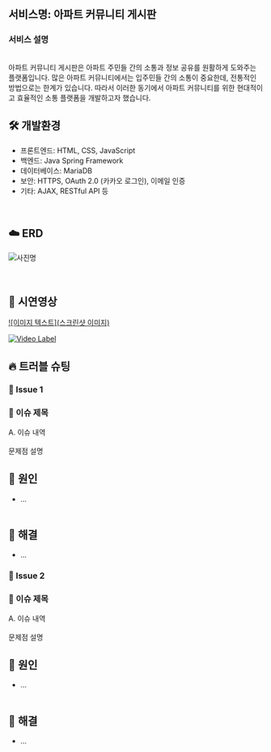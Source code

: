 ## 서비스명: 아파트 커뮤니티 게시판

### 서비스 설명
<br />
아파트 커뮤니티 게시판은 아파트 주민들 간의 소통과 정보 공유를 원활하게 도와주는 플랫폼입니다. 많은 아파트 커뮤니티에서는 입주민들 간의 소통이 중요한데, 전통적인 방법으로는 한계가 있습니다. 따라서 이러한 동기에서 아파트 커뮤니티를 위한 현대적이고 효율적인 소통 플랫폼을 개발하고자 했습니다.
<br/>


## 🛠 개발환경
- 프론트엔드: HTML, CSS, JavaScript
- 백엔드: Java Spring Framework
- 데이터베이스: MariaDB
- 보안: HTTPS, OAuth 2.0 (카카오 로그인), 이메일 인증
- 기타: AJAX, RESTful API 등
<br/>

## ☁️ ERD

![사진명](https://private-user-images.githubusercontent.com/133177283/293297708-36848483-4262-4012-8e89-c8e723ddec7e.png?jwt=eyJhbGciOiJIUzI1NiIsInR5cCI6IkpXVCJ9.eyJpc3MiOiJnaXRodWIuY29tIiwiYXVkIjoicmF3LmdpdGh1YnVzZXJjb250ZW50LmNvbSIsImtleSI6ImtleTEiLCJleHAiOjE3MDM4MTQ5MzEsIm5iZiI6MTcwMzgxNDYzMSwicGF0aCI6Ii8xMzMxNzcyODMvMjkzMjk3NzA4LTM2ODQ4NDgzLTQyNjItNDAxMi04ZTg5LWM4ZTcyM2RkZWM3ZS5wbmc_WC1BbXotQWxnb3JpdGhtPUFXUzQtSE1BQy1TSEEyNTYmWC1BbXotQ3JlZGVudGlhbD1BS0lBVkNPRFlMU0E1M1BRSzRaQSUyRjIwMjMxMjI5JTJGdXMtZWFzdC0xJTJGczMlMkZhd3M0X3JlcXVlc3QmWC1BbXotRGF0ZT0yMDIzMTIyOVQwMTUwMzFaJlgtQW16LUV4cGlyZXM9MzAwJlgtQW16LVNpZ25hdHVyZT1kMmQyMmFkYzU4MGQyYTczZWM1N2JlMTM4M2JiYjAyMmYwMGFjZDVjYzZkMWVjNjA2YzI3MDZlNWUyZThjYjQ0JlgtQW16LVNpZ25lZEhlYWRlcnM9aG9zdCZhY3Rvcl9pZD0wJmtleV9pZD0wJnJlcG9faWQ9MCJ9.nF_BB9kKQ_36G60jQVcTvzf9IFkbnpiEOeALflZh3-0)

<br>

## 👀 시연영상
[![이미지 텍스트](스크린샷 이미지)](유투브링크)

[![Video Label](http://img.youtube.com/vi/'유튜브주소의id'/0.jpg)](https://youtu.be/'유튜브주소의id')

## 🔥 트러블 슈팅

### 🚨 Issue 1
### 🚧 이슈 제목

A. 이슈 내역
<br>
<br>
문제점 설명
<br>
## 🛑 원인
- ...
  <br>
  <br>

## 🚥 해결
- ...

### 🚨 Issue 2
### 🚧 이슈 제목

A. 이슈 내역
<br>
<br>
문제점 설명
<br>
## 🛑 원인
- ...
  <br>
  <br>

## 🚥 해결
- ...
